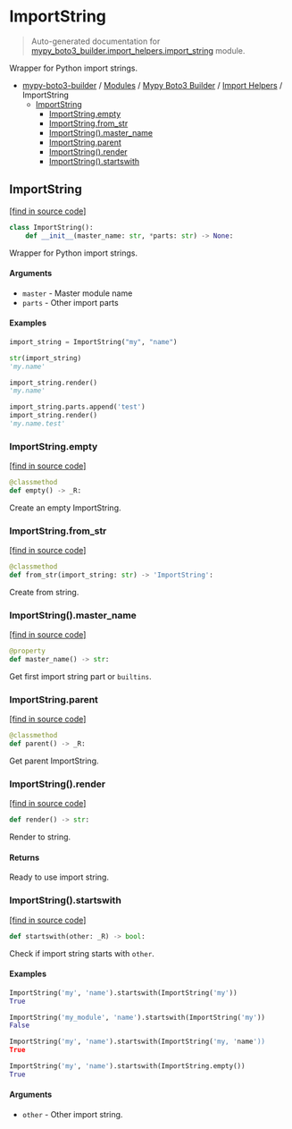 # ImportString

> Auto-generated documentation for [mypy_boto3_builder.import_helpers.import_string](https://github.com/vemel/mypy_boto3_builder/blob/master/mypy_boto3_builder/import_helpers/import_string.py) module.

Wrapper for Python import strings.

- [mypy-boto3-builder](../../README.md#mypy_boto3_builder) / [Modules](../../MODULES.md#mypy-boto3-builder-modules) / [Mypy Boto3 Builder](../index.md#mypy-boto3-builder) / [Import Helpers](index.md#import-helpers) / ImportString
    - [ImportString](#importstring)
        - [ImportString.empty](#importstringempty)
        - [ImportString.from_str](#importstringfrom_str)
        - [ImportString().master_name](#importstringmaster_name)
        - [ImportString.parent](#importstringparent)
        - [ImportString().render](#importstringrender)
        - [ImportString().startswith](#importstringstartswith)

## ImportString

[[find in source code]](https://github.com/vemel/mypy_boto3_builder/blob/master/mypy_boto3_builder/import_helpers/import_string.py#L9)

```python
class ImportString():
    def __init__(master_name: str, *parts: str) -> None:
```

Wrapper for Python import strings.

#### Arguments

- `master` - Master module name
- `parts` - Other import parts

#### Examples

```python
import_string = ImportString("my", "name")

str(import_string)
'my.name'

import_string.render()
'my.name'

import_string.parts.append('test')
import_string.render()
'my.name.test'
```

### ImportString.empty

[[find in source code]](https://github.com/vemel/mypy_boto3_builder/blob/master/mypy_boto3_builder/import_helpers/import_string.py#L47)

```python
@classmethod
def empty() -> _R:
```

Create an empty ImportString.

### ImportString.from_str

[[find in source code]](https://github.com/vemel/mypy_boto3_builder/blob/master/mypy_boto3_builder/import_helpers/import_string.py#L40)

```python
@classmethod
def from_str(import_string: str) -> 'ImportString':
```

Create from string.

### ImportString().master_name

[[find in source code]](https://github.com/vemel/mypy_boto3_builder/blob/master/mypy_boto3_builder/import_helpers/import_string.py#L126)

```python
@property
def master_name() -> str:
```

Get first import string part or `builtins`.

### ImportString.parent

[[find in source code]](https://github.com/vemel/mypy_boto3_builder/blob/master/mypy_boto3_builder/import_helpers/import_string.py#L56)

```python
@classmethod
def parent() -> _R:
```

Get parent ImportString.

### ImportString().render

[[find in source code]](https://github.com/vemel/mypy_boto3_builder/blob/master/mypy_boto3_builder/import_helpers/import_string.py#L117)

```python
def render() -> str:
```

Render to string.

#### Returns

Ready to use import string.

### ImportString().startswith

[[find in source code]](https://github.com/vemel/mypy_boto3_builder/blob/master/mypy_boto3_builder/import_helpers/import_string.py#L85)

```python
def startswith(other: _R) -> bool:
```

Check if import string starts with `other`.

#### Examples

```python
ImportString('my', 'name').startswith(ImportString('my'))
True

ImportString('my_module', 'name').startswith(ImportString('my'))
False

ImportString('my', 'name').startswith(ImportString('my, 'name'))
True

ImportString('my', 'name').startswith(ImportString.empty())
True
```

#### Arguments

- `other` - Other import string.
